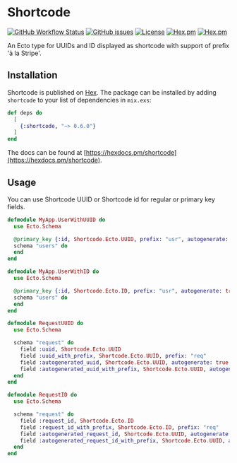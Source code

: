 # Shortcode

[![GitHub Workflow Status](https://img.shields.io/github/workflow/status/elielhaouzi/shortcode/CI?cacheSeconds=3600&style=flat-square)](https://github.com/elielhaouzi/shortcode/actions) [![GitHub issues](https://img.shields.io/github/issues-raw/elielhaouzi/shortcode?style=flat-square&cacheSeconds=3600)](https://github.com/elielhaouzi/shortcode/issues) [![License](https://img.shields.io/badge/license-MIT-brightgreen.svg?cacheSeconds=3600?style=flat-square)](http://opensource.org/licenses/MIT) [![Hex.pm](https://img.shields.io/hexpm/v/shortcode?style=flat-square)](https://hex.pm/packages/shortcode) [![Hex.pm](https://img.shields.io/hexpm/dt/shortcode?style=flat-square)](https://hex.pm/packages/shortcode)

An Ecto type for UUIDs and ID displayed as shortcode with support of prefix 'à la Stripe'.

## Installation

Shortcode is published on [Hex](https://hex.pm/packages/shortcode). The package can be installed
by adding `shortcode` to your list of dependencies in `mix.exs`:

```elixir
def deps do
  [
    {:shortcode, "~> 0.6.0"}
  ]
end
```

The docs can be found at [https://hexdocs.pm/shortcode](https://hexdocs.pm/shortcode).

## Usage

You can use Shortcode UUID or Shortcode id for regular or primary key fields.

```elixir
defmodule MyApp.UserWithUUID do
  use Ecto.Schema

  @primary_key {:id, Shortcode.Ecto.UUID, prefix: "usr", autogenerate: true}
  schema "users" do
  end
end

defmodule MyApp.UserWithID do
  use Ecto.Schema

  @primary_key {:id, Shortcode.Ecto.ID, prefix: "usr", autogenerate: true}
  schema "users" do
  end
end
```

```elixir
defmodule RequestUUID do
  use Ecto.Schema

  schema "request" do
    field :uuid, Shortcode.Ecto.UUID
    field :uuid_with_prefix, Shortcode.Ecto.UUID, prefix: "req"
    field :autogenerated_uuid, Shortcode.Ecto.UUID, autogenerate: true
    field :autogenerated_uuid_with_prefix, Shortcode.Ecto.UUID, autogenerate: true, prefix: "req"
  end
end

defmodule RequestID do
  use Ecto.Schema

  schema "request" do
    field :request_id, Shortcode.Ecto.ID
    field :request_id_with_prefix, Shortcode.Ecto.ID, prefix: "req"
    field :autogenerated_request_id, Shortcode.Ecto.UUID, autogenerate: true
    field :autogenerated_request_id_with_prefix, Shortcode.Ecto.UUID, autogenerate: true, prefix: "req"
  end
end
```

